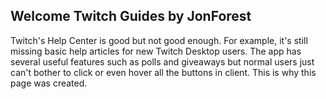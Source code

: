 ## Welcome Twitch Guides by JonForest

Twitch's Help Center is good but not good enough. For example, it's still missing basic help articles for new Twitch Desktop users. The app has several useful features such as polls and giveaways but normal users just can't bother to click or even hover all the buttons in client. This is why this page was created.
